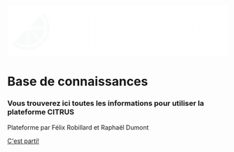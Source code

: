 ![logo](media/logoCitrus.png)

# Base de connaissances

### Vous trouverez ici toutes les informations pour utiliser la plateforme CITRUS

Plateforme par Félix Robillard et Raphaël Dumont

[C'est parti!](.content)
